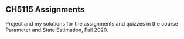 ## CH5115 Assignments
Project and my solutions for the assignments and quizzes in the course Parameter and State Estimation, Fall 2020.